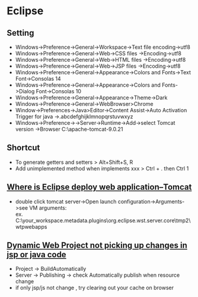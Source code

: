 Eclipse
===
Setting
---
* Windows->Preference->General->Workspace->Text file encoding->utf8
* Windows->Preference->General->Web->CSS files ->Encoding->utf8
* Windows->Preference->General->Web->HTML files ->Encoding->utf8
* Windows->Preference->General->Web->JSP files ->Encoding->utf8
* Windows->Preference->General->Appearance->Colors and Fonts->Text Font->Consolas 14  
* Windows->Preference->General->Appearance->Colors and Fonts->Dialog Font->Consolas 10  
* Windows->Preference->General->Appearance->Theme->Dark  
* Windows->Preference->General->WebBrowser>Chrome  
* Window->Preferences->Java>Editor->Content Assist->Auto Activation Trigger for java ->.abcdefghijklmnopqrstuvwxyz
* Windows->Preference->->Server->Runtime->Add->select Tomcat version ->Browser C:\apache-tomcat-9.0.21  

Shortcut
---
* To generate getters and setters > Alt+Shift+S, R
* Add unimplemented method when implements xxx > Ctrl + . then Ctrl 1 

[Where is Eclipse deploy web application–Tomcat](https://www.mkyong.com/eclipse/where-is-eclipse-deploy-web-application-tomcat/)
---
* double click tomcat server->Open launch configuration->Arguments->see VM arguments:  
ex. C:\your_workspace\.metadata\.plugins\org.eclipse.wst.server.core\tmp2\wtpwebapps

[Dynamic Web Project not picking up changes in jsp or java code](https://stackoverflow.com/questions/6179621/eclipse-dynamic-web-project-not-picking-up-changes-in-jsp-or)
---
* Project -> BuildAutomatically
* Server -> Publishing -> check Automatically publish when resource change
* if only jsp/js not change , try clearing out your cache on browser
